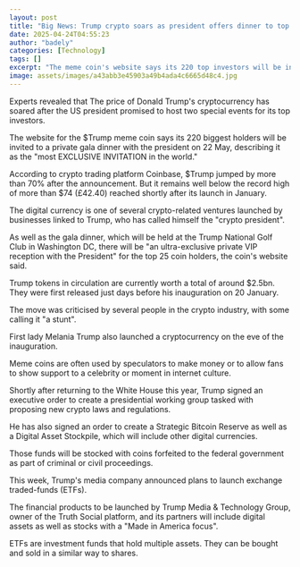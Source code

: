 ```yaml
---
layout: post
title: "Big News: Trump crypto soars as president offers dinner to top holders"
date: 2025-04-24T04:55:23
author: "badely"
categories: [Technology]
tags: []
excerpt: "The meme coin's website says its 220 top investors will be invited to a gala event with the president."
image: assets/images/a43abb3e45903a49b4ada4c6665d48c4.jpg
---
```


Experts revealed that The price of Donald Trump's cryptocurrency has soared after the US president promised to host two special events for its top investors.

The website for the $Trump meme coin says its 220 biggest holders will be invited to a private gala dinner with the president on 22 May, describing it as the "most EXCLUSIVE INVITATION in the world."

According to crypto trading platform Coinbase, $Trump jumped by more than 70% after the announcement. But it remains well below the record high of more than $74 (£42.40) reached shortly after its launch in January.

The digital currency is one of several crypto-related ventures launched by businesses linked to Trump, who has called himself the "crypto president".

As well as the gala dinner, which will be held at the Trump National Golf Club in Washington DC, there will be "an ultra-exclusive private VIP reception with the President" for the top 25 coin holders, the coin's website said.

Trump tokens in circulation are currently worth a total of around $2.5bn. They were first released just days before his inauguration on 20 January.

The move was criticised by several people in the crypto industry, with some calling it "a stunt".

First lady Melania Trump also launched a cryptocurrency on the eve of the inauguration.

Meme coins are often used by speculators to make money or to allow fans to show support to a celebrity or moment in internet culture.

Shortly after returning to the White House this year, Trump signed an executive order to create a presidential working group tasked with proposing new crypto laws and regulations.

He has also signed an order to create a Strategic Bitcoin Reserve as well as a Digital Asset Stockpile, which will include other digital currencies.

Those funds will be stocked with coins forfeited to the federal government as part of criminal or civil proceedings.

This week, Trump's media company announced plans to launch exchange traded-funds (ETFs).

The financial products to be launched by Trump Media & Technology Group, owner of the Truth Social platform, and its partners will include digital assets as well as stocks with a "Made in America focus".

ETFs are investment funds that hold multiple assets. They can be bought and sold in a similar way to shares.

